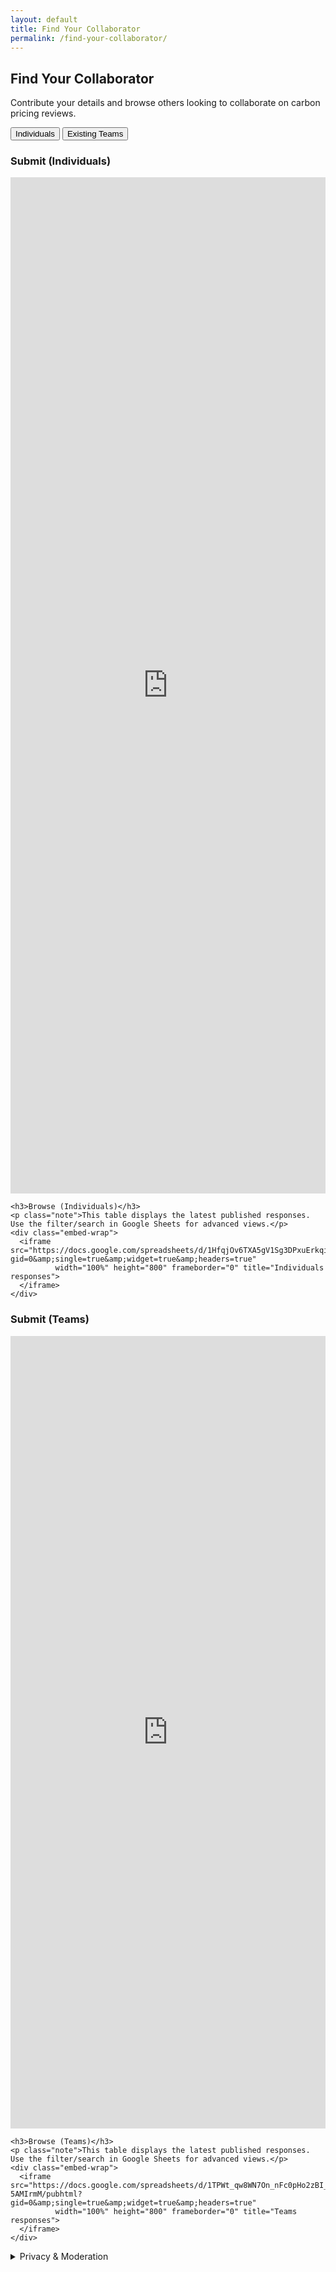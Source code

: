 ```yaml
---
layout: default
title: Find Your Collaborator
permalink: /find-your-collaborator/
---
```


<section class="fycollab">
  <h2>Find Your Collaborator</h2>
  <p>Contribute your details and browse others looking to collaborate on carbon pricing reviews.</p>

  <div class="tabs">
    <button class="tab-btn active" data-target="#tab-individuals">Individuals</button>
    <button class="tab-btn" data-target="#tab-teams">Existing Teams</button>
  </div>

  <!-- INDIVIDUALS TAB -->
  <div id="tab-individuals" class="tab-panel active">
    <h3>Submit (Individuals)</h3>
    <div class="embed-wrap">
      <iframe src="https://docs.google.com/forms/d/e/1FAIpQLSdk3hVpg7Xika-25qbiVxPHvIURtBxer2eHI7tvnoiahlWE9w/viewform?embedded=true"
              width="100%" height="1626" frameborder="0" marginheight="0" marginwidth="0"
              title="Individuals form">
        Loading…
      </iframe>
    </div>

    <h3>Browse (Individuals)</h3>
    <p class="note">This table displays the latest published responses. Use the filter/search in Google Sheets for advanced views.</p>
    <div class="embed-wrap">
      <iframe src="https://docs.google.com/spreadsheets/d/1HfqjOv6TXA5gV1Sg3DPxuErkqidtF7HL0Q2yPM5ZZlA/pubhtml?gid=0&amp;single=true&amp;widget=true&amp;headers=true"
              width="100%" height="800" frameborder="0" title="Individuals responses">
      </iframe>
    </div>
  </div>

  <!-- TEAMS TAB -->
  <div id="tab-teams" class="tab-panel">
    <h3>Submit (Teams)</h3>
    <div class="embed-wrap">
      <iframe src="https://docs.google.com/forms/d/e/1FAIpQLSfkB3p6XHlIfSkKmkUlERPZfphFM6U3jwWs07GpFv0NRxmN1A/viewform?embedded=true"
              width="100%" height="1268" frameborder="0" marginheight="0" marginwidth="0"
              title="Teams form">
        Loading…
      </iframe>
    </div>

    <h3>Browse (Teams)</h3>
    <p class="note">This table displays the latest published responses. Use the filter/search in Google Sheets for advanced views.</p>
    <div class="embed-wrap">
      <iframe src="https://docs.google.com/spreadsheets/d/1TPWt_qw8WN7On_nFc0pHo2zBI_DKnbS9oLc-5AMIrmM/pubhtml?gid=0&amp;single=true&amp;widget=true&amp;headers=true"
              width="100%" height="800" frameborder="0" title="Teams responses">
      </iframe>
    </div>
  </div>

  <details class="privacy">
    <summary>Privacy & Moderation</summary>
    <p>By submitting, you consent to display of the information you provide on this page. Please avoid sharing sensitive personal data. If you want an entry edited or removed, contact <a href="mailto:stephan.bruns@uhasselt.be">stephan.bruns@uhasselt.be</a> or <a href="mailto:jan.minx@pik-potsdam.de">jan.minx@pik-potsdam.de</a>.</p>
  </details>
</section>

<script>
  // Simple tabs
  document.addEventListener('DOMContentLoaded', function () {
    const btns = document.querySelectorAll('.tab-btn');
    const panels = document.querySelectorAll('.tab-panel');
    btns.forEach(btn => {
      btn.addEventListener('click', () => {
        btns.forEach(b => b.classList.remove('active'));
        panels.forEach(p => p.classList.remove('active'));
        btn.classList.add('active');
        const target = document.querySelector(btn.dataset.target);
        if (target) target.classList.add('active');
      });
    });
  });
</script>
